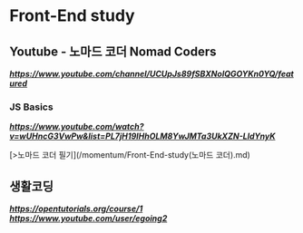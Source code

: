 # Front-End study  

## Youtube - 노마드 코더 Nomad Coders
**_https://www.youtube.com/channel/UCUpJs89fSBXNolQGOYKn0YQ/featured_**  

### JS Basics
**_https://www.youtube.com/watch?v=wUHncG3VwPw&list=PL7jH19IHhOLM8YwJMTa3UkXZN-LldYnyK_**  

[>노마드 코더 필기](/momentum/Front-End-study(노마드 코더).md)  

## 생활코딩
**_https://opentutorials.org/course/1_**  
**_https://www.youtube.com/user/egoing2_**
